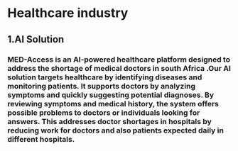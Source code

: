 # Healthcare industry
 
 ## 1.AI Solution

  ### MED-Access is an  AI-powered healthcare platform designed to address the shortage of medical doctors in south Africa .Our AI solution targets healthcare by identifying diseases and monitoring patients. It supports doctors by analyzing symptoms and quickly suggesting potential diagnoses. By reviewing symptoms and medical history, the system offers possible problems to doctors or individuals looking for answers. This addresses doctor shortages in hospitals by reducing work for doctors and also patients expected daily in different hospitals.